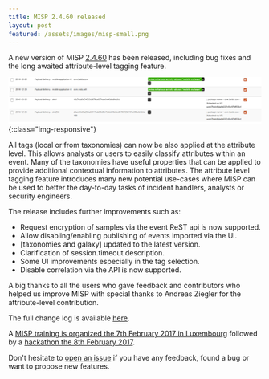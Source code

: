 ```yaml
---
title: MISP 2.4.60 released
layout: post
featured: /assets/images/misp-small.png
---
```


A new version of MISP [2.4.60](https://github.com/MISP/MISP/tree/v2.4.60) has been released, including bug fixes and the long awaited attribute-level tagging feature.

![MISP attribute level tagging](/assets/images/misp/blog/attribute-level.png){:class="img-responsive"}

All tags (local or from taxonomies) can now be also applied at the attribute level. This allows analysts or users to easily classify attributes
within an event. Many of the taxonomies have useful properties that can be applied to provide additional contextual information to attributes.
The attribute level tagging feature introduces many new potential use-cases where MISP can be used to better the day-to-day tasks of incident handlers, analysts
or security engineers.

The release includes further improvements such as:

- Request encryption of samples via the event ReST api is now supported.
- Allow disabling/enabling publishing of events imported via the UI.
- [taxonomies and galaxy] updated to the latest version.
- Clarification of session.timeout description.
- Some UI improvements especially in the tag selection.
- Disable correlation via the API is now supported.

A big thanks to all the users who gave feedback and contributors who helped us improve MISP with special thanks to Andreas Ziegler for the attribute-level contribution.

The full change log is available [here](https://www.misp.software/Changelog.txt).

A [MISP training is organized the 7th February 2017 in Luxembourg](https://www.eventbrite.com/e/misp-training-tickets-30484201066) followed by a [hackathon the 8th February 2017](https://www.eventbrite.com/e/misp-hackathon-3-tickets-30488596212).

Don't hesitate to [open an issue](https://github.com/MISP/MISP/issues) if you have any feedback, found a bug or want to propose new features.
